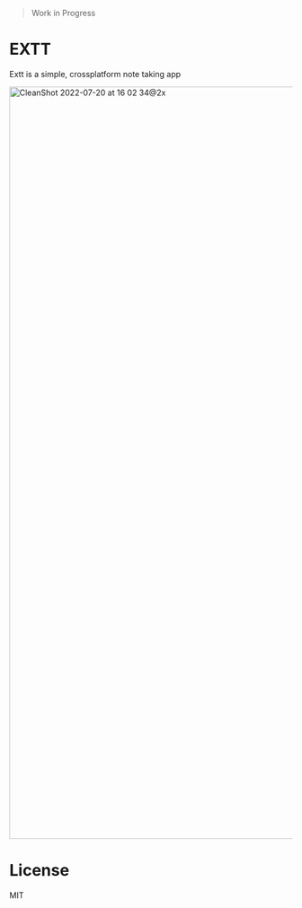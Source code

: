 > Work in Progress

# EXTT

Extt is a simple, crossplatform note taking app

<img width="1340" alt="CleanShot 2022-07-20 at 16 02 34@2x" src="https://user-images.githubusercontent.com/827338/179988622-414c5bba-cb0e-4606-b490-72eb1e7553d8.png">

# License

MIT
